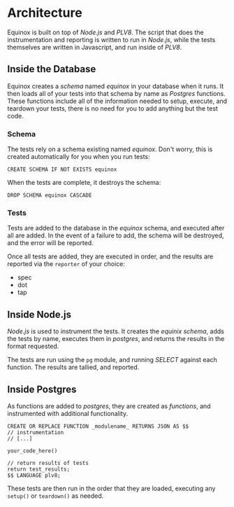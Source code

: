 # Architecture

Equinox is built on top of *Node.js* and *PLV8*.  The script that does the
instrumentation and reporting is written to run in *Node.js*, while the
tests themselves are written in Javascript, and run inside of *PLV8*.

## Inside the Database

Equinox creates a *schema* named *equinox* in your database when it runs.
It then loads all of your tests into that schema by name as *Postgres*
functions.  These functions include all of the information needed to setup,
execute, and teardown your tests, there is no need for you to add anything
but the test code.

### Schema

The tests rely on a schema existing named *equinox*.  Don't worry, this is
created automatically for you when you run tests:

```
CREATE SCHEMA IF NOT EXISTS equinox
```

When the tests are complete, it destroys the schema:

```
DROP SCHEMA equinox CASCADE
```

### Tests

Tests are added to the database in the *equinox* schema, and executed after all
are added.  In the event of a failure to add, the schema will be destroyed, and
the error will be reported.

Once all tests are added, they are executed in order, and the results are
reported via the `reporter` of your choice:

* spec
* dot
* tap

## Inside Node.js

*Node.js* is used to instrument the tests.  It creates the *equinix schema*,
adds the tests by name, executes them in *postgres*, and returns the results
in the format requested.

The tests are run using the `pg` module, and running _SELECT_ against each
function.  The results are tallied, and reported.

## Inside Postgres

As functions are added to *postgres*, they are created as _functions_, and
instrumented with additional functionality.

```
CREATE OR REPLACE FUNCTION _modulename_ RETURNS JSON AS $$
// instrumentation
// [...]

your_code_here()

// return results of tests
return test_results;
$$ LANGUAGE plv8;
```

These tests are then run in the order that they are loaded, executing any
`setup()` or  `teardown()` as needed.
